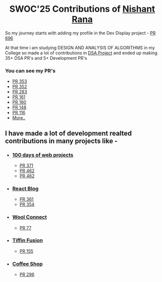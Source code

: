 <h1 align="center">SWOC'25 Contributions of <a href="github.com/nishantrana07">Nishant Rana</a></h1>
<p>So my journey starts with adding my profile in the Dev Display project  - <a href="https://github.com/codeaashu/DevDisplay/pull/696">PR 696</a> </p>

<p>At that time i am studying DESIGN AND ANALYSIS OF ALGORITHMS in my College so made a lot of contributions in <a href="https://github.com/PRIYESHSINGH24/SMART_DSA_NOTEBOOK">DSA Project</a> and ended up making 35+ DSA PR's and 5+ Development PR's</p>
<h3>You can see my PR's</h3>
<ul>
  <li><a href="https://github.com/PRIYESHSINGH24/SMART_DSA_NOTEBOOK/pull/353">PR 353</a></li>
  <li><a href="https://github.com/PRIYESHSINGH24/SMART_DSA_NOTEBOOK/pull/352">PR 352</a></li>
  <li><a href="https://github.com/PRIYESHSINGH24/SMART_DSA_NOTEBOOK/pull/283">PR 283</a></li>
  <li><a href="https://github.com/PRIYESHSINGH24/SMART_DSA_NOTEBOOK/pull/161">PR 161</a></li>
  <li><a href="https://github.com/PRIYESHSINGH24/SMART_DSA_NOTEBOOK/pull/160">PR 160</a></li>
  <li><a href="https://github.com/PRIYESHSINGH24/SMART_DSA_NOTEBOOK/pull/148">PR 148</a></li>
  <li><a href="https://github.com/PRIYESHSINGH24/SMART_DSA_NOTEBOOK/pull/116">PR 116</a></li>
  <li> <a href="https://github.com/PRIYESHSINGH24/SMART_DSA_NOTEBOOK/issues?q=state%3Aclosed%20is%3Apr%20author%3A%40me">More..</a></li>
</ul>

<h2><p> I have made a lot of development realted contributions in many projects like - </p></h2>
<ul>
  <h3><li><a href="https://github.com/dhairyagothi/100_days_100_web_project">100 days of web projects</a></li></h3>
  <ul>
    <li><a href="https://github.com/dhairyagothi/100_days_100_web_project/pull/371">PR 371<a></li>
    <li><a href="https://github.com/dhairyagothi/100_days_100_web_project/pull/462">PR 462<a></li>
    <li><a href="https://github.com/dhairyagothi/100_days_100_web_project/pull/476">PR 462<a></li>
  </ul>
  <h3><li><a href="https://github.com/OkenHaha/react-blog">React Blog</a></li></h3>
      <ul>
        <li><a href="https://github.com/OkenHaha/react-blog/pull/361">PR 361</a></li>
        <li><a href="https://github.com/OkenHaha/react-blog/pull/354">PR 354</a></li>
      </ul>
  <h3><li><a href="https://github.com/vishantrathi/woolconnect">Wool Connect</a></li></h3>
      <ul>
        <li><a href="https://github.com/vishantrathi/woolconnect/pull/77">PR 77</a></li>
      </ul>
  <h3><li><a href="https://github.com/saismrutiranjan18/Tiffin_Fusion">Tiffin Fusion</a></li></h3>
      <ul>
        <li><a href="https://github.com/saismrutiranjan18/Tiffin_Fusion/pull/155">PR 155</a></li>
      </ul>
  <h3><li><a href="https://github.com/Mujtabaa07/coffeeShop">Coffee Shop</a></li></h3>
      <ul>
        <li><a href="https://github.com/Mujtabaa07/coffeeShop/pull/296">PR 296</a></li>
      </ul>
</ul>
